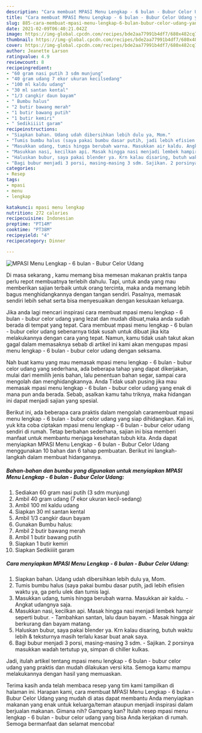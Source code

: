 ```yaml
---
description: "Cara membuat MPASI Menu Lengkap - 6 bulan - Bubur Celor Udang yang nikmat Untuk Jualan"
title: "Cara membuat MPASI Menu Lengkap - 6 bulan - Bubur Celor Udang yang nikmat Untuk Jualan"
slug: 885-cara-membuat-mpasi-menu-lengkap-6-bulan-bubur-celor-udang-yang-nikmat-untuk-jualan
date: 2021-02-09T06:40:21.042Z
image: https://img-global.cpcdn.com/recipes/bde2aa77991b4df7/680x482cq70/mpasi-menu-lengkap-6-bulan-bubur-celor-udang-foto-resep-utama.jpg
thumbnail: https://img-global.cpcdn.com/recipes/bde2aa77991b4df7/680x482cq70/mpasi-menu-lengkap-6-bulan-bubur-celor-udang-foto-resep-utama.jpg
cover: https://img-global.cpcdn.com/recipes/bde2aa77991b4df7/680x482cq70/mpasi-menu-lengkap-6-bulan-bubur-celor-udang-foto-resep-utama.jpg
author: Jeanette Larson
ratingvalue: 4.9
reviewcount: 8
recipeingredient:
- "60 gram nasi putih 3 sdm munjung"
- "40 gram udang 7 ekor ukuran kecilsedang"
- "100 ml kaldu udang"
- "30 ml santan kental"
- "1/3 cangkir daun bayam"
- " Bumbu halus"
- "2 butir bawang merah"
- "1 butir bawang putih"
- "1 butir kemiri"
- " Sedikiiiit garam"
recipeinstructions:
- "Siapkan bahan. Udang udah dibersihkan lebih dulu ya, Mom."
- "Tumis bumbu halus (saya pakai bumbu dasar putih, jadi lebih efisien waktu ya, ga perlu ulek dan tumis lagi."
- "Masukkan udang, tumis hingga berubah warna. Masukkan air kaldu. Angkat udangnya saja."
- "Masukkan nasi, kecilkan api. Masak hingga nasi menjadi lembek hampir seperti bubur. Tambahkan santan, lalu daun bayam. Masak hingga air berkurang dan bayam matang."
- "Haluskan bubur, saya pakai blender ya. Krn kalau disaring, butuh waktu lebih &amp; teksturnya masih terlalu kasar buat anak saya."
- "Bagi bubur menjadi 3 porsi, masing-masing 3 sdm. Sajikan. 2 porsinya masukkan wadah tertutup ya, simpan di chiller kulkas."
categories:
- Resep
tags:
- mpasi
- menu
- lengkap

katakunci: mpasi menu lengkap 
nutrition: 272 calories
recipecuisine: Indonesian
preptime: "PT14M"
cooktime: "PT38M"
recipeyield: "4"
recipecategory: Dinner

---
```



![MPASI Menu Lengkap - 6 bulan - Bubur Celor Udang](https://img-global.cpcdn.com/recipes/bde2aa77991b4df7/680x482cq70/mpasi-menu-lengkap-6-bulan-bubur-celor-udang-foto-resep-utama.jpg)

Di masa  sekarang , kamu memang bisa memesan makanan praktis tanpa perlu repot membuatnya terlebih dahulu. Tapi, untuk anda yang mau memberikan sajian terbaik untuk orang tercinta, maka anda memang lebih bagus menghidangkannya dengan tangan sendiri. Pasalnya, memasak sendiri lebih sehat serta bisa menyesuaikan dengan kesukaan keluarga.

Jika anda lagi mencari inspirasi cara membuat mpasi menu lengkap - 6 bulan - bubur celor udang yang lezat dan mudah dibuat,maka anda sudah berada di tempat yang tepat. Cara membuat mpasi menu lengkap - 6 bulan - bubur celor udang  sebenarnya tidak susah untuk dibuat jika kita melakukannya dengan cara yang tepat. Namun, kamu tidak usah takut akan gagal dalam memasaknya 
sebab di artikel ini kami akan mengupas mpasi menu lengkap - 6 bulan - bubur celor udang dengan seksama.  



Nah buat kamu yang mau memasak mpasi menu lengkap - 6 bulan - bubur celor udang yang sederhana, ada beberapa tahap yang dapat dikerjakan, mulai dari memilih jenis bahan, lalu penentuan bahan segar, sampai cara mengolah dan menghidangkannya. Anda Tidak usah pusing jika mau memasak mpasi menu lengkap - 6 bulan - bubur celor udang yang enak di mana pun anda berada. Sebab, asalkan kamu  tahu triknya, maka hidangan ini dapat menjadi sajian yang spesial.

Berikut ini, ada beberapa cara praktis  dalam mengolah caramembuat mpasi menu lengkap - 6 bulan - bubur celor udang yang siap dihidangkan. Kali ini, yuk kita coba ciptakan mpasi menu lengkap - 6 bulan - bubur celor udang sendiri di rumah. Tetap berbahan sederhana, sajian ini bisa memberi manfaat untuk membantu menjaga kesehatan tubuh kita. Anda dapat menyiapkan MPASI Menu Lengkap - 6 bulan - Bubur Celor Udang menggunakan 10 bahan dan 6 tahap pembuatan. Berikut ini langkah-langkah dalam membuat hidangannya.

<!--inarticleads1-->

##### Bahan-bahan dan bumbu yang digunakan untuk menyiapkan MPASI Menu Lengkap - 6 bulan - Bubur Celor Udang:

1. Sediakan 60 gram nasi putih (3 sdm munjung)
1. Ambil 40 gram udang (7 ekor ukuran kecil-sedang)
1. Ambil 100 ml kaldu udang
1. Siapkan 30 ml santan kental
1. Ambil 1/3 cangkir daun bayam
1. Gunakan  Bumbu halus:
1. Ambil 2 butir bawang merah
1. Ambil 1 butir bawang putih
1. Siapkan 1 butir kemiri
1. Siapkan  Sedikiiiit garam




<!--inarticleads2-->

##### Cara menyiapkan MPASI Menu Lengkap - 6 bulan - Bubur Celor Udang:

1. Siapkan bahan. Udang udah dibersihkan lebih dulu ya, Mom.
1. Tumis bumbu halus (saya pakai bumbu dasar putih, jadi lebih efisien waktu ya, ga perlu ulek dan tumis lagi.
1. Masukkan udang, tumis hingga berubah warna. Masukkan air kaldu. - Angkat udangnya saja.
1. Masukkan nasi, kecilkan api. Masak hingga nasi menjadi lembek hampir seperti bubur. - Tambahkan santan, lalu daun bayam. - Masak hingga air berkurang dan bayam matang.
1. Haluskan bubur, saya pakai blender ya. Krn kalau disaring, butuh waktu lebih &amp; teksturnya masih terlalu kasar buat anak saya.
1. Bagi bubur menjadi 3 porsi, masing-masing 3 sdm. - Sajikan. 2 porsinya masukkan wadah tertutup ya, simpan di chiller kulkas.




Jadi, itulah artikel tentang  mpasi menu lengkap - 6 bulan - bubur celor udang  yang praktis dan mudah dilakukan versi kita. Semoga kamu mampu melakukannya dengan hasil yang memuaskan. 

Terima kasih anda telah membaca resep yang tim kami tampilkan di halaman ini. Harapan kami, cara membuat  MPASI Menu Lengkap - 6 bulan - Bubur Celor Udang yang mudah di atas dapat membantu Anda menyiapkan makanan yang enak untuk keluarga/teman ataupun menjadi inspirasi dalam berjualan makanan. Gimana nih? Gampang kan? Itulah resep mpasi menu lengkap - 6 bulan - bubur celor udang yang bisa Anda kerjakan di rumah. Semoga bermanfaat dan selamat mencoba!

